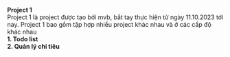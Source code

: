 **Project 1** <br/>
Project 1 là project được tạo bởi mvb, bắt tay thực hiện từ ngày 11.10.2023 tới nay.
Project 1 bao gồm tập hợp nhiều project khác nhau và ở các cấp độ khác nhau <br/>
**1. Todo list** <br/>
**2. Quản lý chi tiêu**
